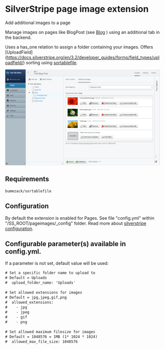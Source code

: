 
# SilverStripe page image extension

Add additional images to a page

Manage images on pages like BlogPost
(see [Blog](https://github.com/silverstripe/silverstripe-blog.git/ "Blog module") ) using an additional tab in the backend.

Uses a has_one relation to assign a folder containing your images. Offers [UploadField] (https://docs.silverstripe.org/en/3.2/developer_guides/forms/field_types/uploadfield/) sorting using [sortablefile](https://github.com/bummzack/sortablefile).

![pageimages Backend](screenshots/pageimages.png "Backend")

## Requirements

    bummzack/sortablefile


## Configuration
By default the extension is enabled for Pages.
See file "config.yml" within "/SS_ROOT/pageimages/_config" folder.
Read more about [silverstripe configuration](http://doc.silverstripe.com/framework/en/topics/configuration).

## Configurable parameter(s) available in config.yml.
If a parameter is not set, default value will be used:
```
# Set a specific folder name to upload to
# Default = Uploads
#  upload_folder_name: 'Uploads'

# Set allowed extensions for images
# Default = jpg,jpeg,gif,png
#  allowed_extensions:
#    - jpg
#    - jpeg
#    - gif
#    - png

# Set allowed maximum filesize for images
# Default = 1048576 = 1MB (1* 1024 * 1024)
#  allowed_max_file_size: 1048576
```

